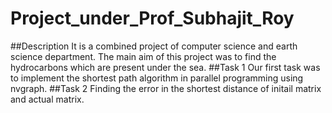 # Project_under_Prof_Subhajit_Roy
##Description
It is a combined project of computer science and earth science department. The main aim of this project was to find the hydrocarbons which are present under the sea.
##Task 1
Our first task was to implement the shortest path algorithm in parallel programming using nvgraph. 
##Task 2
Finding the error in the shortest distance of initail matrix and actual matrix.
